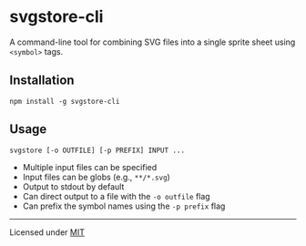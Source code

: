 # svgstore-cli

A command-line tool for combining SVG files into a single sprite sheet using
`<symbol>` tags.

## Installation

```
npm install -g svgstore-cli
```

## Usage

```
svgstore [-o OUTFILE] [-p PREFIX] INPUT ...
```

* Multiple input files can be specified
* Input files can be globs (e.g., `**/*.svg`)
* Output to stdout by default
* Can direct output to a file with the `-o outfile` flag
* Can prefix the symbol names using the `-p prefix` flag

---

Licensed under [MIT](https://github.com/svgstore/svgstore-cli/blob/master/LICENSE)
